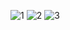 ![1](https://github.com/user-attachments/assets/ac8286fa-8fda-449a-bf42-0f1c785323d2) ![2](https://github.com/user-attachments/assets/2a86badf-da7a-4871-8fb2-7d2c7a17f9f8) ![3](https://github.com/user-attachments/assets/3e73be7d-3d6f-4dae-91fc-69ccc4a3e08d)



